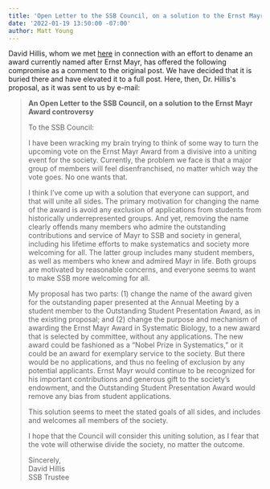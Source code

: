 ```yaml
---
title: 'Open Letter to the SSB Council, on a solution to the Ernst Mayr Award controversy'
date: '2022-01-19 13:50:00 -07:00'
author: Matt Young
---
```


David Hillis, whom we met <a href="https://pandasthumb.org/archives/2022/01/David-Hillis-on-Ernst-Mayr.html">here</a> in connection with an effort to dename an award currently named after Ernst Mayr, has offered the following compromise as a comment to the original post. We have decided that it is buried there and have elevated it to a full post. Here, then, Dr. Hillis's proposal, as it was sent to us by e-mail:

<!--more-->

<blockquote><p><strong>An Open Letter to the SSB Council, on a solution to the Ernst Mayr Award controversy</strong></p>
  
To the SSB Council:

I have been wracking my brain trying to think of some way to turn the upcoming vote on the Ernst Mayr Award from a divisive into a uniting event for the society. Currently, the problem we face is that a major group of members will feel disenfranchised, no matter which way the vote goes. No one wants that.

I think I’ve come up with a solution that everyone can support, and that will unite all sides. The primary motivation for changing the name of the award is avoid any exclusion of applications from students from historically underrepresented groups. And yet, removing the name clearly offends many members who admire the outstanding contributions and service of Mayr to SSB and society in general, including his lifetime efforts to make systematics and society more welcoming for all. The latter group includes many student members, as well as members who knew and admired Mayr in life. Both groups are motivated by reasonable concerns, and everyone seems to want to make SSB more welcoming for all.

My proposal has two parts: (1) change the name of the award given for the outstanding paper presented at the Annual Meeting by a student member to the Outstanding Student Presentation Award, as in the existing proposal; and (2) change the purpose and mechanism of awarding the Ernst Mayr Award in Systematic Biology, to a new award that is selected by committee, without any applications. The new award could be fashioned as a “Nobel Prize in Systematics,” or it could be an award for exemplary service to the society. But there would be no applications, and thus no feeling of exclusion by any potential applicants. Ernst Mayr would continue to be recognized for his important contributions and generous gift to the society’s endowment, and the Outstanding Student Presentation Award would remove any bias from student applications.

This solution seems to meet the stated goals of all sides, and includes and welcomes all members of the society.

I hope that the Council will consider this uniting solution, as I fear that the vote will otherwise divide the society, no matter the outcome.

Sincerely,<br/>
David Hillis<br/>
SSB Trustee</blockquote>



